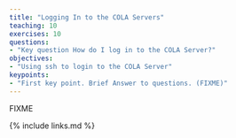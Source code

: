 ```yaml
---
title: "Logging In to the COLA Servers"
teaching: 10
exercises: 10
questions:
- "Key question How do I log in to the COLA Server?"
objectives:
- "Using ssh to login to the COLA Server"
keypoints:
- "First key point. Brief Answer to questions. (FIXME)"
---
```

FIXME

{% include links.md %}

